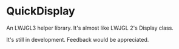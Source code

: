 # QuickDisplay
An LWJGL3 helper library. It's almost like LWJGL 2's Display class.

It's still in development. Feedback would be appreciated.
